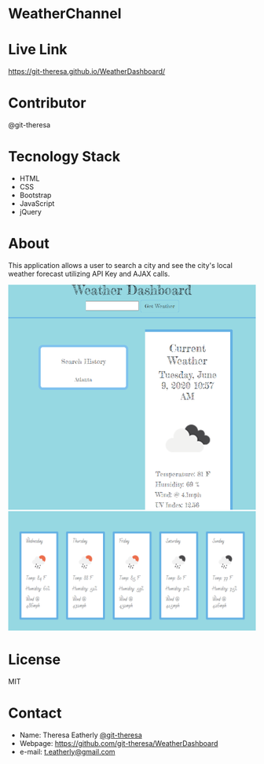 # WeatherChannel
# Live Link 
 https://git-theresa.github.io/WeatherDashboard/


# Contributor
@git-theresa

# Tecnology Stack
* HTML
* CSS
* Bootstrap
* JavaScript
* jQuery

# About
This application allows a user to search a city and see the city's local weather forecast utilizing API Key and AJAX calls.

<img src = "assets/weather1.png" alt="screenshot"/>




<img src = "assets/weather2.png" alt="screenshots">

# License
MIT

# Contact
* Name: Theresa Eatherly [@git-theresa](@git-theresa)
* Webpage: https://github.com/git-theresa/WeatherDashboard
* e-mail: [t.eatherly@gmail.com](t.eatherly@gmail.com)



